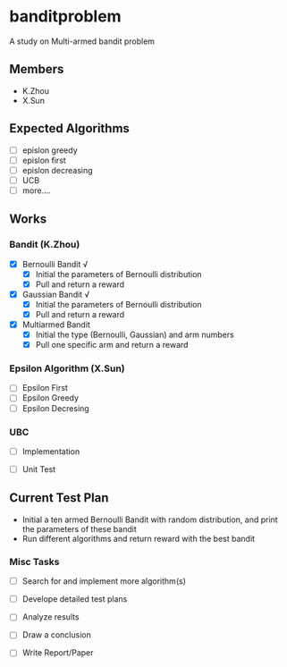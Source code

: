 # banditproblem
A study on Multi-armed bandit problem
## Members
* K.Zhou
* X.Sun
## Expected Algorithms
- [ ] epislon greedy
- [ ] epislon first
- [ ] epislon decreasing
- [ ] UCB
- [ ] more....
## Works
### Bandit (K.Zhou)
- [x] Bernoulli Bandit √
  - [x] Initial the parameters of Bernoulli distribution
  - [x] Pull and return a reward
- [x] Gaussian Bandit √
  - [x] Initial the parameters of Bernoulli distribution
  - [x] Pull and return a reward
- [x] Multiarmed Bandit
  - [x] Initial the type (Bernoulli, Gaussian) and arm numbers
  - [x] Pull one specific arm and return a reward
### Epsilon Algorithm (X.Sun)
- [ ] Epsilon First
- [ ] Epsilon Greedy
- [ ] Epsilon Decresing
### UBC
- [ ] Implementation
- [ ] Unit Test


## Current Test Plan
* Initial a ten armed Bernoulli Bandit with random distribution, and print the parameters of these bandit
* Run different algorithms and return reward with the best bandit


### Misc Tasks
- [ ] Search for and implement more algorithm(s)
- [ ] Develope detailed test plans
- [ ] Analyze results
- [ ] Draw a conclusion
- [ ] Write Report/Paper


